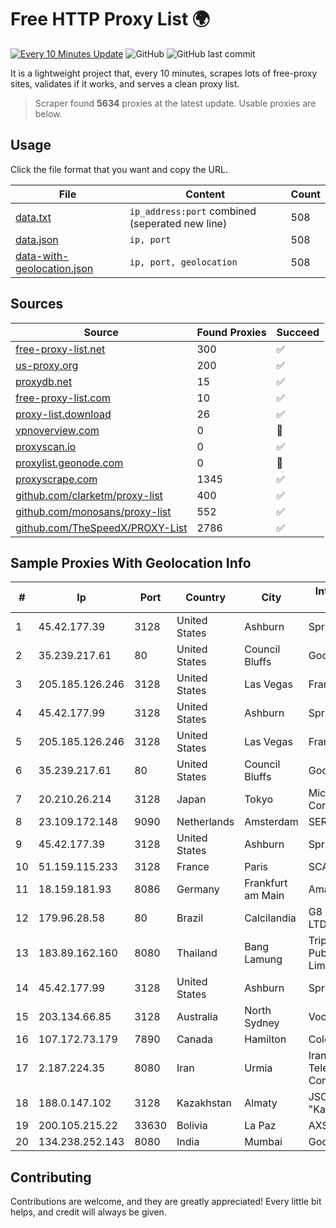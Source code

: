 
# Free HTTP Proxy List 🌍

[![Every 10 Minutes Update](https://github.com/mertguvencli/http-proxy-list/actions/workflows/main.yml/badge.svg?branch=main)](https://github.com/mertguvencli/http-proxy-list/actions/workflows/main.yml)
![GitHub](https://img.shields.io/github/license/mertguvencli/http-proxy-list)
![GitHub last commit](https://img.shields.io/github/last-commit/mertguvencli/http-proxy-list)

It is a lightweight project that, every 10 minutes, scrapes lots of free-proxy sites, validates if it works, and serves a clean proxy list.


> Scraper found **5634** proxies at the latest update. Usable proxies are below.

## Usage

Click the file format that you want and copy the URL.


|File|Content|Count|
|----|-------|-----|
|[data.txt](https://raw.githubusercontent.com/mertguvencli/http-proxy-list/main/proxy-list/data.txt)|`ip_address:port` combined (seperated new line)|508|
|[data.json](https://raw.githubusercontent.com/mertguvencli/http-proxy-list/main/proxy-list/data.json)|`ip, port`|508|
|[data-with-geolocation.json](https://raw.githubusercontent.com/mertguvencli/http-proxy-list/main/proxy-list/data-with-geolocation.json)|`ip, port, geolocation`|508|

## Sources

|Source|Found Proxies|Succeed|
|------|-------------|-------|
|[free-proxy-list.net](https://free-proxy-list.net)|300|✅|
|[us-proxy.org](https://www.us-proxy.org)|200|✅|
|[proxydb.net](http://proxydb.net)|15|✅|
|[free-proxy-list.com](https://free-proxy-list.com/?page=&port=&type%5B%5D=http&type%5B%5D=https&up_time=0&search=Search)|10|✅|
|[proxy-list.download](https://www.proxy-list.download/HTTP)|26|✅|
|[vpnoverview.com](https://vpnoverview.com/privacy/anonymous-browsing/free-proxy-servers)|0|🚫|
|[proxyscan.io](https://www.proxyscan.io)|0|✅|
|[proxylist.geonode.com](https://proxylist.geonode.com/api/proxy-list?limit=300&page=1&sort_by=lastChecked&sort_type=desc&protocols=http,https)|0|🚫|
|[proxyscrape.com](https://api.proxyscrape.com/v2/?request=displayproxies&protocol=http&timeout=10000&country=all&ssl=all&anonymity=all)|1345|✅|
|[github.com/clarketm/proxy-list](https://raw.githubusercontent.com/clarketm/proxy-list/master/proxy-list-raw.txt)|400|✅|
|[github.com/monosans/proxy-list](https://raw.githubusercontent.com/monosans/proxy-list/main/proxies/http.txt)|552|✅|
|[github.com/TheSpeedX/PROXY-List](https://raw.githubusercontent.com/TheSpeedX/PROXY-List/master/http.txt)|2786|✅|


## Sample Proxies With Geolocation Info

|#|Ip|Port|Country|City|Internet Service Provider|
|-|--|----|-------|----|-------------------------|
|1|45.42.177.39|3128|United States|Ashburn|Sprint|
|2|35.239.217.61|80|United States|Council Bluffs|Google LLC|
|3|205.185.126.246|3128|United States|Las Vegas|FranTech Solutions|
|4|45.42.177.99|3128|United States|Ashburn|Sprint|
|5|205.185.126.246|3128|United States|Las Vegas|FranTech Solutions|
|6|35.239.217.61|80|United States|Council Bluffs|Google LLC|
|7|20.210.26.214|3128|Japan|Tokyo|Microsoft Corporation|
|8|23.109.172.148|9090|Netherlands|Amsterdam|SERVERS-COM|
|9|45.42.177.39|3128|United States|Ashburn|Sprint|
|10|51.159.115.233|3128|France|Paris|SCALEWAY|
|11|18.159.181.93|8086|Germany|Frankfurt am Main|Amazon.com, Inc.|
|12|179.96.28.58|80|Brazil|Calcilandia|G8 NETWORKS LTDA|
|13|183.89.162.160|8080|Thailand|Bang Lamung|Triple T Broadband Public Company Limited|
|14|45.42.177.99|3128|United States|Ashburn|Sprint|
|15|203.134.66.85|3128|Australia|North Sydney|Vocus PTY LTD|
|16|107.172.73.179|7890|Canada|Hamilton|ColoCrossing|
|17|2.187.224.35|8080|Iran|Urmia|Iran Telecommunication Company PJS|
|18|188.0.147.102|3128|Kazakhstan|Almaty|JSC "KazTransCom"|
|19|200.105.215.22|33630|Bolivia|La Paz|AXS Bolivia S. A.|
|20|134.238.252.143|8080|India|Mumbai|Google LLC|



## Contributing

Contributions are welcome, and they are greatly appreciated! Every
little bit helps, and credit will always be given.

